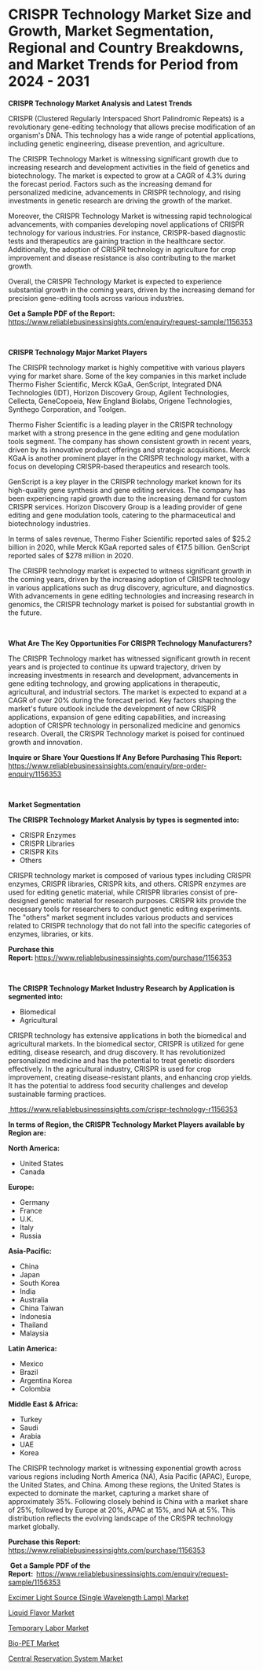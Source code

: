 <p><h1>CRISPR Technology Market Size and Growth, Market Segmentation, Regional and Country Breakdowns, and Market Trends for Period from 2024 -  2031</h1></p><p><strong>CRISPR Technology Market Analysis and Latest Trends</strong></p>
<p><p>CRISPR (Clustered Regularly Interspaced Short Palindromic Repeats) is a revolutionary gene-editing technology that allows precise modification of an organism's DNA. This technology has a wide range of potential applications, including genetic engineering, disease prevention, and agriculture.</p><p>The CRISPR Technology Market is witnessing significant growth due to increasing research and development activities in the field of genetics and biotechnology. The market is expected to grow at a CAGR of 4.3% during the forecast period. Factors such as the increasing demand for personalized medicine, advancements in CRISPR technology, and rising investments in genetic research are driving the growth of the market.</p><p>Moreover, the CRISPR Technology Market is witnessing rapid technological advancements, with companies developing novel applications of CRISPR technology for various industries. For instance, CRISPR-based diagnostic tests and therapeutics are gaining traction in the healthcare sector. Additionally, the adoption of CRISPR technology in agriculture for crop improvement and disease resistance is also contributing to the market growth.</p><p>Overall, the CRISPR Technology Market is expected to experience substantial growth in the coming years, driven by the increasing demand for precision gene-editing tools across various industries.</p></p>
<p><strong>Get a Sample PDF of the Report:&nbsp;</strong> <a href="https://www.reliablebusinessinsights.com/enquiry/request-sample/1156353">https://www.reliablebusinessinsights.com/enquiry/request-sample/1156353</a></p>
<p>&nbsp;</p>
<p><strong>CRISPR Technology Major Market Players</strong></p>
<p><p>The CRISPR technology market is highly competitive with various players vying for market share. Some of the key companies in this market include Thermo Fisher Scientific, Merck KGaA, GenScript, Integrated DNA Technologies (IDT), Horizon Discovery Group, Agilent Technologies, Cellecta, GeneCopoeia, New England Biolabs, Origene Technologies, Synthego Corporation, and Toolgen.</p><p>Thermo Fisher Scientific is a leading player in the CRISPR technology market with a strong presence in the gene editing and gene modulation tools segment. The company has shown consistent growth in recent years, driven by its innovative product offerings and strategic acquisitions. Merck KGaA is another prominent player in the CRISPR technology market, with a focus on developing CRISPR-based therapeutics and research tools.</p><p>GenScript is a key player in the CRISPR technology market known for its high-quality gene synthesis and gene editing services. The company has been experiencing rapid growth due to the increasing demand for custom CRISPR services. Horizon Discovery Group is a leading provider of gene editing and gene modulation tools, catering to the pharmaceutical and biotechnology industries.</p><p>In terms of sales revenue, Thermo Fisher Scientific reported sales of $25.2 billion in 2020, while Merck KGaA reported sales of €17.5 billion. GenScript reported sales of $278 million in 2020.</p><p>The CRISPR technology market is expected to witness significant growth in the coming years, driven by the increasing adoption of CRISPR technology in various applications such as drug discovery, agriculture, and diagnostics. With advancements in gene editing technologies and increasing research in genomics, the CRISPR technology market is poised for substantial growth in the future.</p></p>
<p>&nbsp;</p>
<p><strong>What Are The Key Opportunities For CRISPR Technology Manufacturers?</strong></p>
<p><p>The CRISPR Technology market has witnessed significant growth in recent years and is projected to continue its upward trajectory, driven by increasing investments in research and development, advancements in gene editing technology, and growing applications in therapeutic, agricultural, and industrial sectors. The market is expected to expand at a CAGR of over 20% during the forecast period. Key factors shaping the market's future outlook include the development of new CRISPR applications, expansion of gene editing capabilities, and increasing adoption of CRISPR technology in personalized medicine and genomics research. Overall, the CRISPR Technology market is poised for continued growth and innovation.</p></p>
<p><strong>Inquire or Share Your Questions If Any Before Purchasing This Report:</strong> <a href="https://www.reliablebusinessinsights.com/enquiry/pre-order-enquiry/1156353">https://www.reliablebusinessinsights.com/enquiry/pre-order-enquiry/1156353</a></p>
<p>&nbsp;</p>
<p><strong>Market Segmentation</strong></p>
<p><strong>The CRISPR Technology Market Analysis by types is segmented into:</strong></p>
<p><ul><li>CRISPR Enzymes</li><li>CRISPR Libraries</li><li>CRISPR Kits</li><li>Others</li></ul></p>
<p><p>CRISPR technology market is composed of various types including CRISPR enzymes, CRISPR libraries, CRISPR kits, and others. CRISPR enzymes are used for editing genetic material, while CRISPR libraries consist of pre-designed genetic material for research purposes. CRISPR kits provide the necessary tools for researchers to conduct genetic editing experiments. The "others" market segment includes various products and services related to CRISPR technology that do not fall into the specific categories of enzymes, libraries, or kits.</p></p>
<p><strong>Purchase this Report:&nbsp;</strong><a href="https://www.reliablebusinessinsights.com/purchase/1156353">https://www.reliablebusinessinsights.com/purchase/1156353</a></p>
<p>&nbsp;</p>
<p><strong>The CRISPR Technology Market Industry Research by Application is segmented into:</strong></p>
<p><ul><li>Biomedical</li><li>Agricultural</li></ul></p>
<p><p>CRISPR technology has extensive applications in both the biomedical and agricultural markets. In the biomedical sector, CRISPR is utilized for gene editing, disease research, and drug discovery. It has revolutionized personalized medicine and has the potential to treat genetic disorders effectively. In the agricultural industry, CRISPR is used for crop improvement, creating disease-resistant plants, and enhancing crop yields. It has the potential to address food security challenges and develop sustainable farming practices.</p></p>
<p><a href="https://www.reliablebusinessinsights.com/crispr-technology-r1156353">&nbsp;https://www.reliablebusinessinsights.com/crispr-technology-r1156353</a></p>
<p><strong>In terms of Region, the CRISPR Technology Market Players available by Region are:</strong></p>
<p>
    <p> <strong> North America: </strong>
        <ul>
            <li>United States</li>
            <li>Canada</li>
        </ul>
        </p> 
    <p> <strong> Europe: </strong>
        <ul>
            <li>Germany</li>
            <li>France</li>
            <li>U.K.</li>
            <li>Italy</li>
            <li>Russia</li>
        </ul>
        </p> 
    <p> <strong> Asia-Pacific: </strong>
        <ul>
            <li>China</li>
            <li>Japan</li>
            <li>South Korea</li>
            <li>India</li>
            <li>Australia</li>
            <li>China Taiwan</li>
            <li>Indonesia</li>
            <li>Thailand</li>
            <li>Malaysia</li>
        </ul>
        </p> 
    <p> <strong> Latin America: </strong>
        <ul>
            <li>Mexico</li>
            <li>Brazil</li>
            <li>Argentina Korea</li>
            <li>Colombia</li>
        </ul>
        </p> 
    <p> <strong> Middle East & Africa: </strong>
        <ul>
            <li>Turkey</li>
            <li>Saudi</li>
            <li>Arabia</li>
            <li>UAE</li>
            <li>Korea</li>
        </ul>
    </p>
    </p>
<p><p>The CRISPR technology market is witnessing exponential growth across various regions including North America (NA), Asia Pacific (APAC), Europe, the United States, and China. Among these regions, the United States is expected to dominate the market, capturing a market share of approximately 35%. Following closely behind is China with a market share of 25%, followed by Europe at 20%, APAC at 15%, and NA at 5%. This distribution reflects the evolving landscape of the CRISPR technology market globally.</p></p>
<p><strong>Purchase this Report: </strong><a href="https://www.reliablebusinessinsights.com/purchase/1156353">https://www.reliablebusinessinsights.com/purchase/1156353</a></p>
<p>&nbsp;<strong>Get a Sample PDF of the Report:&nbsp;&nbsp;</strong><a href="https://www.reliablebusinessinsights.com/enquiry/request-sample/1156353">https://www.reliablebusinessinsights.com/enquiry/request-sample/1156353</a></p>
<p><strong></strong></p>
<p><p><a href="https://medium.com/@sarahhopkins94/excimer-light-source-single-wavelength-lamp-market-size-by-type-wavelength-172nm-wavelength-311d316fa9b9">Excimer Light Source (Single Wavelength Lamp) Market</a></p><p><a href="https://www.linkedin.com/pulse/evaluating-global-liquid-flavor-market-trends-growth-opportunities-rzege">Liquid Flavor Market</a></p><p><a href="https://github.com/bmorecock/Market-Research-Report-List-4/blob/main/temporary-labor-market.md">Temporary Labor Market</a></p><p><a href="https://www.linkedin.com/pulse/bio-pet-market-outlook-complete-industry-analysis-2024-2031-hashub-ct2yf">Bio-PET Market</a></p><p><a href="https://github.com/drzsklfn31/Market-Research-Report-List-1/blob/main/central-reservation-system-market.md">Central Reservation System Market</a></p></p>